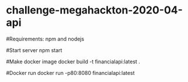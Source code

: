 # challenge-megahackton-2020-04-api


#Requirements:
npm and nodejs

#Start server
npm start

#Make docker image
docker build -t financialapi:latest .

#Docker run
docker run -p80:8080 financialapi:latest
